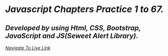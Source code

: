 # _Javascript Chapters Practice 1 to 67._

## *Developed by using Html, CSS, Bootstrap, JavaScript and JS(Seweet Alert Library).*

 *[Navigate To Live Link](https://github.com/Daniyalzakir321/Web-MobileApp-Development/blob/master/Assignment%20-9)*





